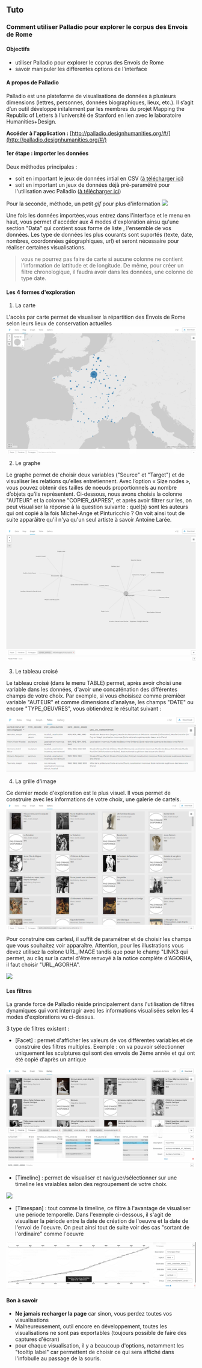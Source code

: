 ## Tuto
### Comment utiliser Palladio pour explorer le corpus des Envois de Rome

#### Objectifs

* utiliser Palladio pour explorer le coprus des Envois de Rome
* savoir manipuler les différentes options de l'interface

#### A propos de Palladio

Palladio est	une	plateforme de	visualisations	de	données	à	plusieurs	dimensions	(lettres,	personnes,	données
biographiques,	lieux,	etc.).	Il	s’agit	d’un		outil	développé	initalement par	les	membres	du	projet	Mapping	the
Republic	of	Letters à	l’université	de	Stanford	en lien avec le laboratoire Humanities+Design.

**Accéder à l'application :** [http://palladio.designhumanities.org/#/](http://palladio.designhumanities.org/#/)


#### 1er étape : importer les données

Deux méthodes principales :
* soit en important le jeux de données intial en CSV ([à télécharger ici](../datasets/Export_EnvoisdeRome_oeuvres_20190325.csv))
* soit en important un jeux de données déjà pré-paramétré pour l'utilisation avec Palladio ([à télécharger ici](../datasets/Export_EnvoisdeRome_oeuvres_forPalladio_20190325.json))

Pour la seconde, méthode, un petit *gif* pour plus d'information
![](../images/palladio_etape1.gif)

Une fois les données importées,vous entrez dans l'interface et le menu en haut, vous permet d'accéder aux 4 modes d'exploration ainsu qu'une section "Data" qui contient sous forme de liste , l'ensemble de vos données.  Les type de données les plus courants sont suportés (texte, date, nombres, coordonnées géographiques, url) et seront nécessaire pour réaliser certaines visualisations.

> vous ne pourrez pas faire de carte si aucune colonne ne contient l'information de lattitude et de longitude. De même, pour créer un filtre chronologique, il faudra avoir dans les données, une colonne de type date.

#### Les 4 formes d'exploration

1. La carte

L'accès par carte  permet de visualiser la répartition des Envois de Rome selon leurs lieux de conservation actuelles
![img_1](../images/Palladio_05.png)

2. Le graphe

Le graphe permet de choisir deux variables ("Source" et  "Target") et de visualiser les relations qu'elles entretiennent. Avec l’option « Size nodes », vous pouvez obtenir des tailles de noeuds proportionnels au nombre d’objets qu’ils représentent.
Ci-dessous, nous avons choisis la colonne "AUTEUR" et la colonne "COPIER_dAPRES", et après avoir filtrer sur les, on peut visualiser la réponse à la question suivante : quel(s) sont les auteurs qui ont copié à la fois Michel-Ange et Pinturicchio ? On voit ainsi tout de suite apparâitre qu'il n'ya qu'un seul artiste à savoir Antoine Larée.

![img_1](../images/Palladio_02.png)

3. Le tableau croisé

Le tableau croisé (dans le menu TABLE) permet, après avoir choisi une variable dans les données, d'avoir une concaténation des différentes champs de votre choix.
Par exemple, si vous choisisez comme premièer variable "AUTEUR" et comme dimensions d'analyse, les champs "DATE" ou encore "TYPE_OEUVRES", vous obtiendrez le résultat suivant :

![img_1](../images/Palladio_08.png)

4. La grille d'image

Ce dernier mode d'exploration est le plus visuel. Il vous permet de construire avec les informations de votre choix, une galerie de cartels.
![img_1](../images/Palladio_04.png)

Pour construire ces cartesl, il suffit de paramétrer et de choisir les champs que vous souhaitez voir apparaître. Attention, pour les illustrations vous devez utilisez la colone URL_IMAGE tandis que pour le champ "LINK3 qui permet, au cliq sur la cartel d'être renvoyé à la notice complète d'AGORHA, il faut choisir "URL_AGORHA".

![](../images/palladio_etape2.gif)

#### Les filtres

La grande force de Palladio réside principalement dans l'utilisation de filtres dynamiques qui vont interragir avec les informations visualisées selon les 4 modes d'explorations vu ci-dessus.

3 type de filtres existent :

* [Facet] : permet d'afficher les valeurs de vos différentes variables et de construire des filtres multiples. Exemple : on va pouvoir sélectionner uniquement les sculptures qui sont des envois de 2ème année et qui ont été copié d'après un antique

![img_1](../images/Palladio_09.png)

* [Timeline] : permet de visualiser et naviguer/sélectionner sur une timeline les vraiables selon des regroupement de votre choix.

![](../images/palladio_etape4.gif)

* [Timespan] : tout comme la timeline, ce filtre à l'avantage de visualiser une période temporelle. Dans l'exemple ci-dessous, il s'agit de visualiser la période entre la date de création de l'oeuvre et la date de l'envoi de l'oeuvre. On peut ainsi tout de suite voir des cas "sortant de l'ordinaire" comme l'oeuvre

![img_1](../images/Palladio_10.png)

#### Bon à savoir

* **Ne jamais recharger la page** car sinon, vous perdez toutes vos visualisations
* Malheureusement, outil encore en développement, toutes les visualisations ne sont pas exportables (toujours possible de faire des captures d'écran)
* pour chaque visualisation, il y a beaucoup d'options, notamment les "tooltip label" car permettent de choisir ce qui sera affiché dans l'infobulle au passage de la souris.
